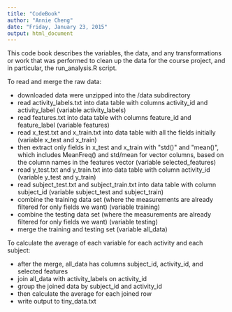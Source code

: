 ```yaml
---
title: "CodeBook"
author: "Annie Cheng"
date: "Friday, January 23, 2015"
output: html_document
---
```


This code book describes the variables, the data, and any transformations or work that 
was performed to clean up the data for the course project, and in particular, the 
run_analysis.R script.

To read and merge the raw data:
- downloaded data were unzipped into the /data subdirectory
- read activity_labels.txt into data table with columns activity_id and activity_label (variable activity_labels)
- read features.txt into data table with columns feature_id and feature_label
(variable features)
- read x_test.txt and x_train.txt into data table with all the fields initially
(variable x_test and x_train)
- then extract only fields in x_test and x_train with "std()" and "mean()", which includes MeanFreq() and std/mean for vector columns, based on the column names in the features vector
(variable selected_features)
- read y_test.txt and y_train.txt into data table with column activity_id
(variable y_test and y_train)
- read subject_test.txt and subject_train.txt into data table with column subject_id
(variable subject_test and subject_train)
- combine the training data set (where the measurements are already filtered for only fields we want)
(variable training)
- combine the testing data set (where the measurements are already filtered for only fields we want)
(variable testing)
- merge the training and testing set 
(variable all_data)

To calculate the average of each variable for each activity and each subject:
- after the merge, all_data has columns subject_id, activity_id, and selected features
- join all_data with activity_labels on activity_id
- group the joined data by subject_id and activity_id 
- then calculate the average for each joined row
- write output to tiny_data.txt


